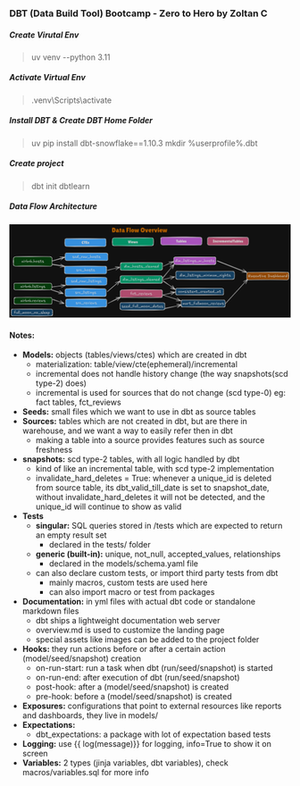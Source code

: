### DBT (Data Build Tool) Bootcamp - Zero to Hero by Zoltan C

##### Create Virutal Env

> uv venv --python 3.11

##### Activate Virtual Env

> .venv\Scripts\activate

##### Install DBT & Create DBT Home Folder

> uv pip install dbt-snowflake==1.10.3
> mkdir %userprofile%\.dbt

##### Create project

> dbt init dbtlearn

##### Data Flow Architecture

![Data Flow](./__resources/dataflow.png)

#### Notes:

- **Models:** objects (tables/views/ctes) which are created in dbt
  - materialization: table/view/cte(ephemeral)/incremental
  - incremental does not handle history change (the way snapshots(scd type-2) does)
  - incremental is used for sources that do not change (scd type-0) eg: fact tables, fct_reviews
- **Seeds:** small files which we want to use in dbt as source tables
- **Sources:** tables which are not created in dbt, but are there in warehouse, and we want a way to easily refer then in dbt
  - making a table into a source provides features such as source freshness
- **snapshots:** scd type-2 tables, with all logic handled by dbt
  - kind of like an incremental table, with scd type-2 implementation
  - invalidate_hard_deletes = True: whenever a unique_id is deleted from source table, its dbt_valid_till_date is set to snapshot_date, without invalidate_hard_deletes it will not be detected, and the unique_id will continue to show as valid
- **Tests**
  - **singular:** SQL queries stored in /tests which are expected to return an empty result set
    - declared in the tests/ folder
  - **generic (built-in):** unique, not_null, accepted_values, relationships
    - declared in the models/schema.yaml file
  - can also declare custom tests, or import third party tests from dbt
    - mainly macros, custom tests are used here
    - can also import macro or test from packages
- **Documentation:** in yml files with actual dbt code or standalone markdown files
  - dbt ships a lightweight documentation web server
  - overview.md is used to customize the landing page
  - special assets like images can be added to the project folder
- **Hooks:** they run actions before or after a certain action (model/seed/snapshot) creation
  - on-run-start: run a task when dbt (run/seed/snapshot) is started
  - on-run-end: after execution of dbt (run/seed/snapshot)
  - post-hook: after a (model/seed/snapshot) is created
  - pre-hook: before a (model/seed/snapshot) is created
- **Exposures:** configurations that point to external resources like reports and dashboards, they live in models/
- **Expectations:**
  - dbt_expectations: a package with lot of expectation based tests
- **Logging:** use {{ log(message)}} for logging, info=True to show it on screen
- **Variables:** 2 types (jinja variables, dbt variables), check macros/variables.sql for more info
